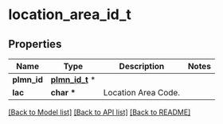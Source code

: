 # location_area_id_t

## Properties
Name | Type | Description | Notes
------------ | ------------- | ------------- | -------------
**plmn_id** | [**plmn_id_t**](plmn_id.md) \* |  | 
**lac** | **char \*** | Location Area Code. | 

[[Back to Model list]](../README.md#documentation-for-models) [[Back to API list]](../README.md#documentation-for-api-endpoints) [[Back to README]](../README.md)


